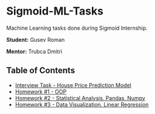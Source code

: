# Sigmoid-ML-Tasks
Machine Learning tasks done during Sigmoid Internship.

**Student:** Gusev Roman

**Mentor:** Trubca Dmitri

## Table of Contents
- [Interview Task - House Price Prediction Model](Interview_House_Price_Prediction_Model)
- [Homework #1 - OOP](Homework_1_OOP)
- [Homework #2 - Statistical Analysis. Pandas. Numpy](Homework_2_Pandas_Numpy)
- [Homework #3 - Data Visualization. Linear Regression](Homework_3_Data_Visualization_Linear_Regression)
